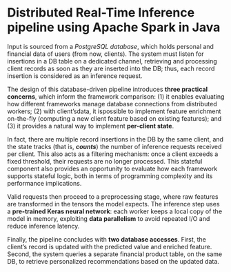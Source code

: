 # Distributed Real-Time Inference pipeline using Apache Spark in Java

Input is sourced from a *PostgreSQL database*, which holds personal and financial data
of users (from now, clients). The system must listen for insertions in a DB table on a
dedicated channel, retrieving and processing client records as soon as they are inserted
into the DB; thus, each record insertion is considered as an inference request.

The design of this database-driven pipeline introduces **three practical concerns**, which
inform the framework comparison: (1) it enables evaluating how different frameworks
manage database connections from distributed workers; (2) with client’sdata, it ispossible
to implement feature enrichment on-the-fly (computing a new client feature based on
existing features); and (3) it provides a natural way to implement **per-client state**.

In fact, there are multiple record insertions in the DB by the same client, and the state
tracks (that is, ***counts***) the number of inference requests received per client. This also
acts as a filtering mechanism: once a client exceeds a fixed threshold, their requests are
no longer processed. This stateful component also provides an opportunity to evaluate
how each framework supports stateful logic, both in terms of programming complexity
and its performance implications.

Valid requests then proceed to a preprocessing stage, where raw features are transformed
in the tensors the model expects. The inference step uses a **pre-trained Keras neural network**: each worker keeps a local copy of the model in memory, exploiting **data parallelism**
to avoid repeated I/O and reduce inference latency.

Finally, the pipeline concludes with **two database accesses**. First, the client’s record is
updated with the predicted value and enriched feature. Second, the system queries a separate financial product table, on the same DB, to retrieve personalized recommendations
based on the updated data.
